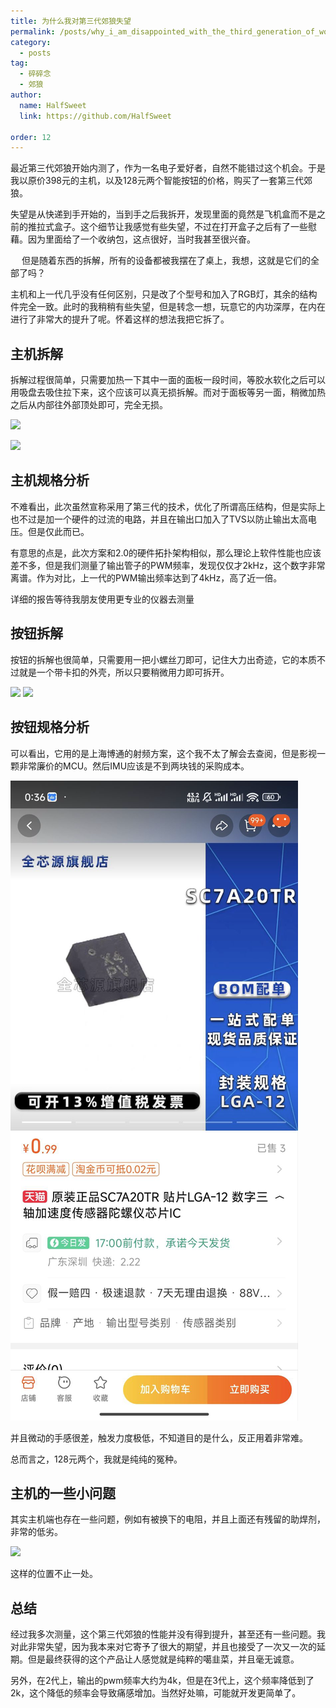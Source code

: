 ```yaml
---
title: 为什么我对第三代郊狼失望
permalink: /posts/why_i_am_disappointed_with_the_third_generation_of_wolf/
category:
  - posts
tag:
  - 碎碎念
  - 郊狼
author: 
  name: HalfSweet
  link: https://github.com/HalfSweet

order: 12
---
```


最近第三代郊狼开始内测了，作为一名电子爱好者，自然不能错过这个机会。于是我以原价398元的主机，以及128元两个智能按钮的价格，购买了一套第三代郊狼。

<!-- more -->

失望是从快递到手开始的，当到手之后我拆开，发现里面的竟然是飞机盒而不是之前的推拉式盒子。这个细节让我感觉有些失望，不过在打开盒子之后有了一些慰藉。因为里面给了一个收纳包，这点很好，当时我甚至很兴奋。

　
但是随着东西的拆解，所有的设备都被我摆在了桌上，我想，这就是它们的全部了吗？

主机和上一代几乎没有任何区别，只是改了个型号和加入了RGB灯，其余的结构件完全一致。此时的我稍稍有些失望，但是转念一想，玩意它的内功深厚，在内在进行了非常大的提升了呢。怀着这样的想法我把它拆了。

## 主机拆解

拆解过程很简单，只需要加热一下其中一面的面板一段时间，等胶水软化之后可以用吸盘去吸住拉下来，这个应该可以真无损拆解。而对于面板等另一面，稍微加热之后从内部往外部顶处即可，完全无损。

![](image/2024-03-16-01-32-31.png)

![](image/2024-03-16-01-33-09.png)

## 主机规格分析

不难看出，此次虽然宣称采用了第三代的技术，优化了所谓高压结构，但是实际上也不过是加一个硬件的过流的电路，并且在输出口加入了TVS以防止输出太高电压。但是仅此而已。

有意思的点是，此次方案和2.0的硬件拓扑架构相似，那么理论上软件性能也应该差不多，但是我们测量了输出管子的PWM频率，发现仅仅才2kHz，这个数字非常离谱。作为对比，上一代的PWM输出频率达到了4kHz，高了近一倍。

详细的报告等待我朋友使用更专业的仪器去测量

## 按钮拆解

按钮的拆解也很简单，只需要用一把小螺丝刀即可，记住大力出奇迹，它的本质不过就是一个带卡扣的外壳，所以只要稍微用力即可拆开。

![](image/2024-03-16-01-45-57.png)
![](image/2024-03-16-01-47-42.png)

## 按钮规格分析

可以看出，它用的是上海博通的射频方案，这个我不太了解会去查阅，但是影视一颗非常廉价的MCU。然后IMU应该是不到两块钱的采购成本。

![](image/2024-03-16-01-49-16.png)

并且微动的手感很差，触发力度极低，不知道目的是什么，反正用着非常难。

总而言之，128元两个，我就是纯纯的冤种。

## 主机的一些小问题

其实主机端也存在一些问题，例如有被换下的电阻，并且上面还有残留的助焊剂，非常的低劣。

![](image/2024-03-16-01-52-12.png)

这样的位置不止一处。

## 总结

经过我多次测量，这个第三代郊狼的性能并没有得到提升，甚至还有一些问题。我对此非常失望，因为我本来对它寄予了很大的期望，并且也接受了一次又一次的延期。但是最终获得的这个产品让人感觉就是纯粹的噶韭菜，并且毫无诚意。

另外，在2代上，输出的pwm频率大约为4k，但是在3代上，这个频率降低到了2k，这个降低的频率会导致痛感增加。当然好处嘛，可能就开发更简单了。